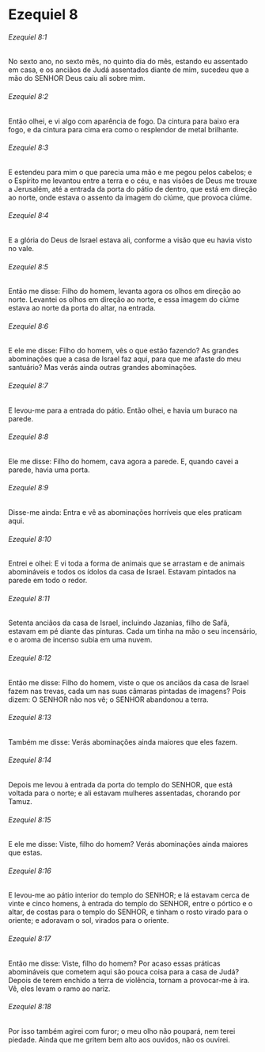 # Ezequiel 8

###### Ezequiel 8:1

No sexto ano, no sexto mês, no quinto dia do mês, estando eu assentado em casa, e os anciãos de Judá assentados diante de mim, sucedeu que a mão do SENHOR Deus caiu ali sobre mim.

###### Ezequiel 8:2

Então olhei, e vi algo com aparência de fogo. Da cintura para baixo era fogo, e da cintura para cima era como o resplendor de metal brilhante.

###### Ezequiel 8:3

E estendeu para mim o que parecia uma mão e me pegou pelos cabelos; e o Espírito me levantou entre a terra e o céu, e nas visões de Deus me trouxe a Jerusalém, até a entrada da porta do pátio de dentro, que está em direção ao norte, onde estava o assento da imagem do ciúme, que provoca ciúme.

###### Ezequiel 8:4

E a glória do Deus de Israel estava ali, conforme a visão que eu havia visto no vale.

###### Ezequiel 8:5

Então me disse: Filho do homem, levanta agora os olhos em direção ao norte. Levantei os olhos em direção ao norte, e essa imagem do ciúme estava ao norte da porta do altar, na entrada.

###### Ezequiel 8:6

E ele me disse: Filho do homem, vês o que estão fazendo? As grandes abominações que a casa de Israel faz aqui, para que me afaste do meu santuário? Mas verás ainda outras grandes abominações.

###### Ezequiel 8:7

E levou-me para a entrada do pátio. Então olhei, e havia um buraco na parede.

###### Ezequiel 8:8

Ele me disse: Filho do homem, cava agora a parede. E, quando cavei a parede, havia uma porta.

###### Ezequiel 8:9

Disse-me ainda: Entra e vê as abominações horríveis que eles praticam aqui.

###### Ezequiel 8:10

Entrei e olhei: E vi toda a forma de animais que se arrastam e de animais abomináveis e todos os ídolos da casa de Israel. Estavam pintados na parede em todo o redor.

###### Ezequiel 8:11

Setenta anciãos da casa de Israel, incluindo Jazanias, filho de Safã, estavam em pé diante das pinturas. Cada um tinha na mão o seu incensário, e o aroma de incenso subia em uma nuvem.

###### Ezequiel 8:12

Então me disse: Filho do homem, viste o que os anciãos da casa de Israel fazem nas trevas, cada um nas suas câmaras pintadas de imagens? Pois dizem: O SENHOR não nos vê; o SENHOR abandonou a terra.

###### Ezequiel 8:13

Também me disse: Verás abominações ainda maiores que eles fazem.

###### Ezequiel 8:14

Depois me levou à entrada da porta do templo do SENHOR, que está voltada para o norte; e ali estavam mulheres assentadas, chorando por Tamuz.

###### Ezequiel 8:15

E ele me disse: Viste, filho do homem? Verás abominações ainda maiores que estas.

###### Ezequiel 8:16

E levou-me ao pátio interior do templo do SENHOR; e lá estavam cerca de vinte e cinco homens, à entrada do templo do SENHOR, entre o pórtico e o altar, de costas para o templo do SENHOR, e tinham o rosto virado para o oriente; e adoravam o sol, virados para o oriente.

###### Ezequiel 8:17

Então me disse: Viste, filho do homem? Por acaso essas práticas abomináveis que cometem aqui são pouca coisa para a casa de Judá? Depois de terem enchido a terra de violência, tornam a provocar-me à ira. Vê, eles levam o ramo ao nariz.

###### Ezequiel 8:18

Por isso também agirei com furor; o meu olho não poupará, nem terei piedade. Ainda que me gritem bem alto aos ouvidos, não os ouvirei.

